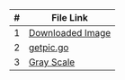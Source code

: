 
| # | File Link | 
| - | -------- |
| 1 | [Downloaded Image](https://github.com/ACHarrison32/4143-PLC/blob/main/Assignments/P03%20-%202nd/Code%20Files/GetPic/downloaded_image.jpg) | 
| 2 | [getpic.go](https://github.com/ACHarrison32/4143-PLC/blob/main/Assignments/P03%20-%202nd/Code%20Files/GetPic/getpic.go) | 
| 3 | [Gray Scale ]() |
